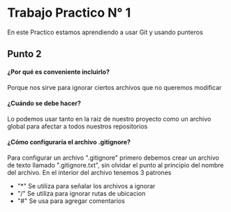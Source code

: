 # Trabajo Practico N° 1
En este Practico estamos aprendiendo a usar Git y usando punteros
## Punto 2
#### ¿Por qué es conveniente incluirlo?
Porque nos sirve para ignorar ciertos archivos que no queremos modificar
#### ¿Cuándo se debe hacer?
Lo podemos usar tanto en la raiz de nuestro proyecto como un archivo global para afectar a todos nuestros repositorios
#### ¿Cómo configuraría el archivo .gitignore?
Para configurar un archivo ".gitignore" primero debemos crear un archivo de texto llamado ".gitignore.txt", sin olvidar el punto al principio del nombre del archivo.
En el interior del archivo tenemos 3 patrones
- "*" Se utiliza para señalar los archivos a ignorar
- "/" Se utiliza para ignorar rutas de ubicacion
- "#" Se usa para agregar comentarios
